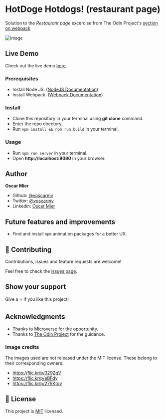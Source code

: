# HotDoge Hotdogs! (restaurant page)

 Solution to the *Restaurant page* excercise from The Odin Project's [section on webpack](https://www.theodinproject.com/courses/javascript/lessons/restaurant-page)

![image](https://user-images.githubusercontent.com/2739245/88752730-41b8a500-d120-11ea-9c67-ecd3757b9feb.png)

## Live Demo

Check out the live demo [here](https://rawcdn.githack.com/voscarmv/restaurant_page/14cb58a38298daf46b7e29b0fa8ec58882fc20a3/dist/index.html#).

### Prerequisites
- Install Node JS. ([NodeJS Documentation](https://nodejs.org/en/docs/)) 
- Install Webpack. ([Webpack Documentation](https://webpack.js.org/guides/installation/)) 

### Install
- Clone this repository in your terminal using **git clone** command.
- Enter the repo directory.
- Run `npm install && npm run build` in your terminal.

### Usage
- Run `npm run server` in your terminal.
- Open **http://localhost:8080** in your browser.

## Author

**Oscar Mier**
- Github: [@voscarmv](https://github.com/voscarmv)
- Twitter: [@voscarmv](https://twitter.com/voscarmv)
- Linkedin: [Oscar Mier](https://www.linkedin.com/in/oscar-mier-072984196/) 

## Future features and improvements

- Find and install `npm` animation packages for a better UX.

## 🤝 Contributing

Contributions, issues and feature requests are welcome!

Feel free to check the [issues page](../../issues/).

## Show your support

Give a ⭐️ if you like this project!

## Acknowledgments

- Thanks to [Microverse](www.microverse.org) for the opportunity.
- Thanks to [The Odin Project](https://www.theodinproject.com/) for the guidance.

### Image credits

The images used are not released under the MIT license. These belong to their corresponding owners:

- https://flic.kr/p/329ZqV
- https://flic.kr/p/eBFdy
- https://flic.kr/p/27RKtdv

## 📝 License

This project is [MIT](./LICENSE) licensed.
